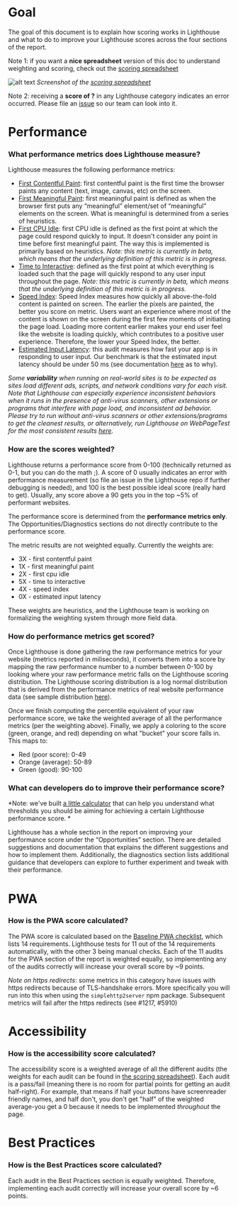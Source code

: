 # Goal
The goal of this document is to explain how scoring works in Lighthouse and what to do to improve your Lighthouse scores across the four sections of the report.

Note 1: if you want a **nice spreadsheet** version of this doc to understand weighting and scoring, check out the [scoring spreadsheet](https://docs.google.com/spreadsheets/d/1Cxzhy5ecqJCucdf1M0iOzM8mIxNc7mmx107o5nj38Eo/edit#gid=0)

![alt text](https://user-images.githubusercontent.com/39191/32397461-2d20c87a-c0a7-11e7-99d8-61576113a710.png)
*Screenshot of the [scoring spreadsheet](https://docs.google.com/spreadsheets/d/1Cxzhy5ecqJCucdf1M0iOzM8mIxNc7mmx107o5nj38Eo/edit#gid=0)*

Note 2: receiving a **score of ?** in any Lighthouse category indicates an error occurred. Please file an [issue](https://github.com/GoogleChrome/lighthouse/issues) so our team can look into it.

# Performance

### What performance metrics does Lighthouse measure?
Lighthouse measures the following performance metrics:

- [First Contentful Paint](https://developers.google.com/web/fundamentals/performance/user-centric-performance-metrics#first_paint_and_first_contentful_paint): first contentful paint is the first time the browser paints any content (text, image, canvas, etc) on the screen.
- [First Meaningful Paint](https://developers.google.com/web/tools/lighthouse/audits/first-meaningful-paint): first meaningful paint is defined as when the browser first puts any “meaningful” element/set of “meaningful” elements on the screen. What is meaningful is determined from a series of heuristics.
- [First CPU Idle](https://developers.google.com/web/tools/lighthouse/audits/first-interactive): first CPU idle is defined as the first point at which the page could respond quickly to input. It doesn't consider any point in time before first meaningful paint. The way this is implemented is primarily based on heuristics.
*Note: this metric is currently in beta, which means that the underlying definition of this metric is in progress.*
- [Time to Interactive](https://developers.google.com/web/tools/lighthouse/audits/time-to-interactive): defined as the first point at which everything is loaded such that the page will quickly respond to any user input throughout the page.
*Note: this metric is currently in beta, which means that the underlying definition of this metric is in progress.*
- [Speed Index](https://developers.google.com/web/tools/lighthouse/audits/speed-index): Speed Index measures how quickly all above-the-fold content is painted on screen. The earlier the pixels are painted, the better you score on metric. Users want an experience where most of the content is shown on the screen during the first few moments of initiating the page load. Loading more content earlier makes your end user feel like the website is loading quickly, which contributes to a positive user experience. Therefore, the lower your Speed Index, the better.
- [Estimated Input Latency](https://developers.google.com/web/tools/lighthouse/audits/estimated-input-latency): this audit measures how fast your app is in responding to user input. Our benchmark is that the estimated input latency should be under 50 ms (see documentation [here](https://developers.google.com/web/tools/lighthouse/audits/estimated-input-latency) as to why).

*Some **variability** when running on real-world sites is to be expected as sites load different ads, scripts, and network conditions vary for each visit. Note that Lighthouse can especially experience inconsistent behaviors when it runs in the presence of anti-virus scanners, other extensions or programs that interfere with page load, and inconsistent ad behavior. Please try to run without anti-virus scanners or other extensions/programs to get the cleanest results, or alternatively, run Lighthouse on WebPageTest for the most consistent results [here](https://www.webpagetest.org/easy.php).*

### How are the scores weighted?
Lighthouse returns a performance score from 0-100 (technically returned as 0-1, but you can do the math ;). A score of 0 usually indicates an error with performance measurement (so file an issue in the Lighthouse repo if further debugging is needed), and 100 is the best possible ideal score (really hard to get). Usually, any score above a 90 gets you in the top ~5% of performant websites.

The performance score is determined from the **performance metrics only**. The Opportunities/Diagnostics sections do not directly contribute to the performance score.

The metric results are not weighted equally. Currently the weights are:

* 3X - first contentful paint
* 1X - first meaningful paint
* 2X - first cpu idle
* 5X - time to interactive
* 4X - speed index
* 0X - estimated input latency

These weights are heuristics, and the Lighthouse team is working on formalizing the weighting system through more field data.

### How do performance metrics get scored?
Once Lighthouse is done gathering the raw performance metrics for your website (metrics reported in miliseconds), it converts them into a score by mapping the raw performance number to a number between 0-100 by looking where your raw performance metric falls on the Lighthouse scoring distribution. The Lighthouse scoring distribution is a log normal distribution that is derived from the performance metrics of real website performance data (see sample distribution [here](https://www.desmos.com/calculator/zrjq6v1ihi)).

Once we finish computing the percentile equivalent of your raw performance score, we take the weighted average of all the performance metrics (per the weighting above). Finally, we apply a coloring to the score (green, orange, and red) depending on what "bucket" your score falls in. This maps to:
- Red (poor score): 0-49
- Orange (average): 50-89
- Green (good): 90-100

### What can developers do to improve their performance score?
*Note: we've built [a little calculator](https://docs.google.com/spreadsheets/d/1up5rxd4EMCoMaxH8cppcK1x76n6HLx0e7jxb0e0FXvc/edit#gid=0) that can help you understand what thresholds you should be aiming for achieving a certain Lighthouse performance score. *

Lighthouse has a whole section in the report on improving your performance score under the “Opportunities” section. There are detailed suggestions and documentation that explains the different suggestions and how to implement them. Additionally, the diagnostics section lists additional guidance that developers can explore to further experiment and tweak with their performance.


# PWA
### How is the PWA score calculated?
The PWA score is calculated based on the [Baseline PWA checklist](https://developers.google.com/web/progressive-web-apps/checklist#baseline), which lists 14 requirements. Lighthouse tests for 11 out of the 14 requirements automatically, with the other 3 being manual checks. Each of the 11 audits for the PWA section of the report is weighted equally, so implementing any of the audits correctly will increase your overall score by ~9 points.

*Note on https redirects*: some metrics in this category have issues with https redirects because of TLS-handshake errors. More specifically you will run into this when using the ```simplehttp2server``` npm package. Subsequent metrics will fail after the https redirects (see #1217, #5910)

# Accessibility
### How is the accessibility score calculated?
The accessibility score is a weighted average of all the different audits (the weights for each audit can be found in [the scoring spreadsheet](https://docs.google.com/spreadsheets/d/1Cxzhy5ecqJCucdf1M0iOzM8mIxNc7mmx107o5nj38Eo/edit#gid=0)). Each audit is a pass/fail (meaning there is no room for partial points for getting an audit half-right). For example, that means if half your buttons have screenreader friendly names, and half don't, you don't get "half" of the weighted average-you get a 0 because it needs to be implemented *throughout* the page.

# Best Practices
### How is the Best Practices score calculated?
Each audit in the Best Practices section is equally weighted. Therefore, implementing each audit correctly will increase your overall score by ~6 points.
